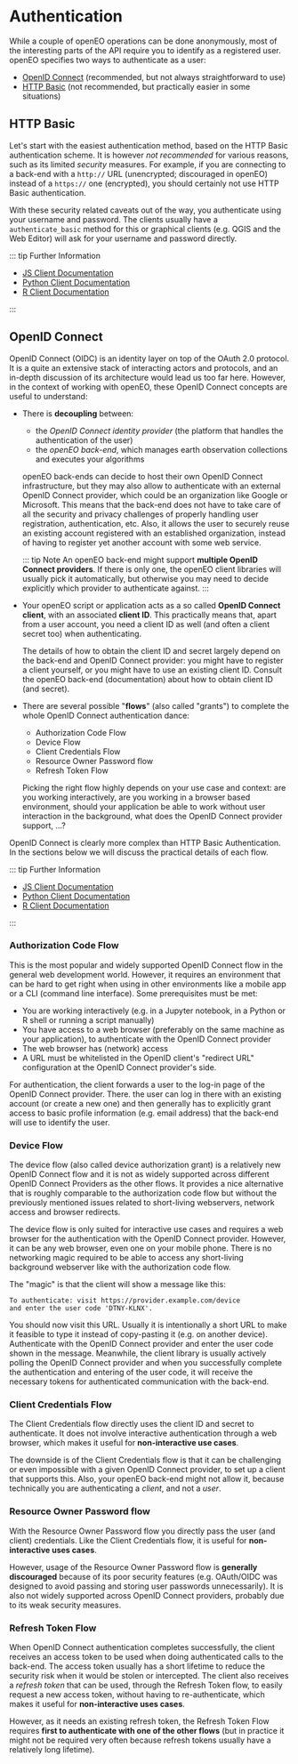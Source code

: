 # Authentication

While a couple of openEO operations can be done anonymously, most of the interesting parts of the API require you to identify as a registered user. openEO specifies two ways to authenticate as a user:

- [OpenID Connect](https://en.wikipedia.org/wiki/OpenID_Connect) (recommended, but not always straightforward to use)
- [HTTP Basic](https://en.wikipedia.org/wiki/Basic_access_authentication) (not recommended, but practically easier in some situations)

## HTTP Basic

Let's start with the easiest authentication method, based on the HTTP Basic authentication scheme. It is however *not recommended* for various reasons, such as its limited *security* measures. For example, if you are connecting to a back-end with a `http://` URL (unencrypted; discouraged in openEO) instead of a `https://` one (encrypted), you should certainly not use HTTP Basic authentication.

With these security related caveats out of the way, you authenticate using your username and password. The clients usually have a `authenticate_basic` method for this or graphical clients (e.g. QGIS and the Web Editor) will ask for your username and password directly.

::: tip Further Information
* [JS Client Documentation](https://open-eo.github.io/openeo-js-client/2.0.0/BasicProvider.html)
* [Python Client Documentation](https://open-eo.github.io/openeo-python-client/auth.html#basic-http-auth)
* [R Client Documentation](https://open-eo.github.io/openeo-r-client/reference/BasicAuth.html)

:::

## OpenID Connect

OpenID Connect (OIDC) is an identity layer on top of the OAuth 2.0 protocol. It is a quite an extensive stack of interacting actors and protocols, and an in-depth discussion of its architecture would lead us too far here. However, in the context of working with openEO, these OpenID Connect concepts are useful to understand:

- There is **decoupling** between:

    - the *OpenID Connect identity provider* (the platform that handles the authentication of the user)
    - the *openEO back-end*, which manages earth observation collections and executes your algorithms

    openEO back-ends can decide to host their own OpenID Connect infrastructure, but they may also allow to authenticate with an external OpenID Connect provider, which could be an organization like Google or Microsoft. This means that the back-end does not have to take care of all the security and privacy challenges of properly handling user registration, authentication, etc. Also, it allows the user to securely reuse an existing account registered with an established organization, instead of having to register yet another account with some web service.
    
    ::: tip Note
    An openEO back-end might support **multiple OpenID Connect providers**. If there is only one, the openEO client libraries will usually pick it automatically, but otherwise you may need to decide explicitly which provider to authenticate against.
    :::

- Your openEO script or application acts as a so called **OpenID Connect client**, with an associated **client ID**. This practically means that, apart from a user account, you need a client ID as well (and often a client secret too) when authenticating.

    The details of how to obtain the client ID and secret largely depend on the back-end and OpenID Connect provider: you might have to register a client yourself, or you might have to use an existing client ID. Consult the openEO back-end (documentation) about how to obtain client ID (and secret).

- There are several possible "**flows**" (also called "grants") to complete the whole OpenID Connect authentication dance:

    - Authorization Code Flow
    - Device Flow
    - Client Credentials Flow
    - Resource Owner Password flow
    - Refresh Token Flow

    Picking the right flow highly depends on your use case and context: are you working interactively, are you working in a browser based environment, should your application be able to work without user interaction in the background, what does the OpenID Connect provider support, ...?

OpenID Connect is clearly more complex than HTTP Basic Authentication. In the sections below we will discuss the practical details of each flow.

::: tip Further Information
* [JS Client Documentation](https://open-eo.github.io/openeo-js-client/2.0.0/OidcProvider.html)
* [Python Client Documentation](https://open-eo.github.io/openeo-python-client/auth.html#openid-connect-based-authentication)
* [R Client Documentation](https://open-eo.github.io/openeo-r-client/reference/OIDCAuth.html)

:::

### Authorization Code Flow

This is the most popular and widely supported OpenID Connect flow in the general web development world. However, it requires an environment that can be hard to get right when using in other environments like a mobile app or a CLI (command line interface). Some prerequisites must be met:

- You are working interactively (e.g. in a Jupyter notebook, in a Python or R shell or running a script manually)
- You have access to a web browser (preferably on the same machine as your application), to authenticate with the OpenID Connect provider
- The web browser has (network) access
- A URL must be whitelisted in the OpenID client's "redirect URL" configuration at the OpenID Connect provider's side.

For authentication, the client forwards a user to the log-in page of the OpenID Connect provider. There. the user can log in there with an existing account (or create a new one) and then generally has to explicitly grant access to basic profile information (e.g. email address) that the back-end will use to identify the user. 

### Device Flow

The device flow (also called device authorization grant) is a relatively new OpenID Connect flow and it is not as widely supported across different OpenID Connect Providers as the other flows. It provides a nice alternative that is roughly comparable to the authorization code flow but without the previously mentioned issues related to short-living webservers, network access and browser redirects.

The device flow is only suited for interactive use cases and requires a web browser for the authentication with the OpenID Connect provider. However, it can be any web browser, even one on your mobile phone. There is no networking magic required to be able to access any short-living background webserver like with the authorization code flow.

The "magic" is that the client will show a message like this:

    To authenticate: visit https://provider.example.com/device
    and enter the user code 'DTNY-KLNX'.

You should now visit this URL. Usually it is intentionally a short URL to make it feasible to type it instead of copy-pasting it (e.g. on another device). Authenticate with the OpenID Connect provider and enter the user code shown in the message. Meanwhile, the client library is usually actively polling the OpenID Connect provider and when you successfully complete the authentication and entering of the user code, it will receive the necessary tokens for authenticated communication with the back-end.

### Client Credentials Flow

The Client Credentials flow directly uses the client ID and secret to authenticate. It does not involve interactive authentication through a web browser, which makes it useful for **non-interactive use cases**.

The downside is of the Client Credentials flow is that it can be challenging or even impossible with a given OpenID Connect provider, to set up a client that supports this. Also, your openEO back-end might not allow it, because technically you are authenticating a *client*, and not a *user*.

### Resource Owner Password flow

With the Resource Owner Password flow you directly pass the user (and client) credentials. Like the Client Credentials flow, it is useful for **non-interactive uses cases**.

However, usage of the Resource Owner Password flow is **generally discouraged** because of its poor security features (e.g. OAuth/OIDC was designed to avoid passing and storing user passwords unnecessarily). It is also not widely supported across OpenID Connect providers, probably due to its weak security measures.

### Refresh Token Flow

When OpenID Connect authentication completes successfully, the client receives an access token to be used when doing authenticated calls to the back-end. The access token usually has a short lifetime to reduce the security risk when it would be stolen or intercepted. The client also receives a *refresh token* that can be used, through the Refresh Token flow, to easily request a new access token, without having to re-authenticate, which makes it useful for **non-interactive uses cases**.

However, as it needs an existing refresh token, the Refresh Token Flow requires **first to authenticate with one of the other flows** (but in practice it might not be required very often because refresh tokens usually have a relatively long lifetime).
